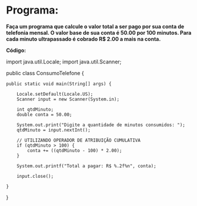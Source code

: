 <h1>Programa:</h1>

<b>Faça um programa que calcule o valor total a ser pago por sua conta de telefonia mensal.
O valor base de sua conta é 50.00 por 100 minutos. Para cada minuto ultrapassado é cobrado R$ 2.00 a mais na conta.

Código:</b>

import java.util.Locale;
import java.util.Scanner;

public class ConsumoTelefone {

	public static void main(String[] args) {
		
		Locale.setDefault(Locale.US);
		Scanner input = new Scanner(System.in);
		
		int qtdMinuto;
		double conta = 50.00;
		
		System.out.print("Digite a quantidade de minutos consumidos: ");
		qtdMinuto = input.nextInt();
		
		// UTILIZANDO OPERADOR DE ATRIBUIÇÃO CUMULATIVA
		if (qtdMinuto > 100) {
			conta += ((qtdMinuto - 100) * 2.00);
		}
		
		System.out.printf("Total a pagar: R$ %.2f%n", conta);
		
		input.close();

	}

}

